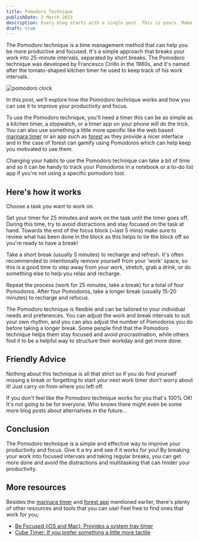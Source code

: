 ```yaml
---
title: Pomodoro Technique
publishDate: 3 March 2023
description: Every blog starts with a single post. This is yours. Make it great.
draft: true
---
```


The Pomodoro technique is a time management method that can help you be more productive and focused. It's a simple approach that breaks your work into 25-minute intervals, separated by short breaks. The Pomodoro technique was developed by Francesco Cirillo in the 1980s, and it's named after the tomato-shaped kitchen timer he used to keep track of his work intervals.

![pomodoro clock](https://upload.wikimedia.org/wikipedia/commons/3/34/Il_pomodoro.jpg)

In this post, we'll explore how the Pomodoro technique works and how you can use it to improve your productivity and focus.

To use the Pomodoro technique, you'll need a timer this can be as simple as a kitchen timer, a stopwatch, or a timer app on your phone will do the trick. You can also use something a little more specific like the web based [marinara timer](https://www.marinaratimer.com) or an app such as [forest](https://www.forestapp.cc/) as they provide a nicer interface and in the case of forest can gamify using Pomodoros which can help keep you motivated to use them.

Changing your habits to use the Pomodoro technique can take a bit of time and so it can be handy to track your Pomodoros in a notebook or a to-do list app if you're not using a specific pomodoro tool.

## Here's how it works

Choose a task you want to work on.

Set your timer for 25 minutes and work on the task until the timer goes off. During this time, try to avoid distractions and stay focused on the task at hand. Towards the end of the focus block (~last 5 mins) make sure to review what has been done in the block as this helps to tie the block off so you're ready to have a break!

Take a short break (usually 5 minutes) to recharge and refresh. It's often recommended to intentionally remove yourself from your 'work' space, so this is a good time to step away from your work, stretch, grab a drink, or do something else to help you relax and recharge. 

Repeat the process (work for 25 minutes, take a break) for a total of four Pomodoros. After four Pomodoros, take a longer break (usually 15-20 minutes) to recharge and refocus.

The Pomodoro technique is flexible and can be tailored to your individual needs and preferences. You can adjust the work and break intervals to suit your own rhythm, and you can also adjust the number of Pomodoros you do before taking a longer break. Some people find that the Pomodoro technique helps them stay focused and avoid procrastination, while others find it to be a helpful way to structure their workday and get more done.

## Friendly Advice

Nothing about this technique is all that strict so if you do find yourself missing a break or forgetting to start your next work timer don't worry about it! Just carry on from where you left off.

If you don't feel like the Pomodoro technique works for you that's 100% OK! It's not going to be for everyone. Who knows there might even be some more blog posts about alternatives in the future...

## Conclusion

The Pomodoro technique is a simple and effective way to improve your productivity and focus. Give it a try and see if it works for you! By breaking your work into focused intervals and taking regular breaks, you can get more done and avoid the distractions and multitasking that can hinder your productivity.

## More resources

Besides the [marinara timer](https://www.marinaratimer.com) and [forest app](https://www.forestapp.cc/) mentioned earlier, there's plenty of other resources and tools that you can use! Feel free to find ones that work for you;

- [Be Focused (iOS and Mac): Provides a system tray timer](https://xwavesoft.com/be-focused-pro-for-iphone-ipad-mac-os-x.html)
- [Cube Timer: If you prefer something a little more tactile](https://www.amazon.co.uk/Minthouz-Kitchen-Management-Countdown-Settings/dp/B095WJJNFM/ref=d_pd_sbs_sccl_1_1/257-3952256-6477658?pd_rd_w=cnVPB&content-id=amzn1.sym.3c43869a-89e8-4710-9992-f2840aad13e1&pf_rd_p=3c43869a-89e8-4710-9992-f2840aad13e1&pf_rd_r=RZG8NY4ZFK88YGVMYZC0&pd_rd_wg=uG8R5&pd_rd_r=c0962dbf-76bb-41a9-8dcb-8f88f844f922&pd_rd_i=B095WJJNFM&psc=1)
